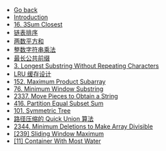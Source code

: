 - [Go back](../README.md)
- [Introduction](README.md)
- [16. 3Sum Closest](3sum-closest.md)
- [链表排序](%E9%93%BE%E8%A1%A8%E6%8E%92%E5%BA%8F.md)
- [两数平方和](%E4%B8%A4%E6%95%B0%E5%B9%B3%E6%96%B9%E5%92%8C.md)
- [整数字符串乘法](%E6%95%B4%E6%95%B0%E5%AD%97%E7%AC%A6%E4%B8%B2%E4%B9%98%E6%B3%95.md)
- [最长公共前缀](%E6%9C%80%E9%95%BF%E5%85%AC%E5%85%B1%E5%89%8D%E7%BC%80.md)
- [3. Longest Substring Without Repeating Characters](longest-substring-without-repeating-characters.md)
- [LRU 缓存设计](LRU-%E7%BC%93%E5%AD%98%E8%AE%BE%E8%AE%A1.md)
- [152. Maximum Product Subarray](maximum-product-subarray.md)
- [76. Minimum Window Substring](minimum-window-substring.md)
- [2337. Move Pieces to Obtain a String](move-pieces-to-obtain-a-string.md)
- [416. Partition Equal Subset Sum](partition-equal-subset-sum.md)
- [101. Symmetric Tree](symmetric-tree.md)
- [路径压缩的 Quick Union 算法](%E8%B7%AF%E5%BE%84%E5%8E%8B%E7%BC%A9%E7%9A%84-Quick-Union.md)
- [2344. Minimum Deletions to Make Array Divisible](minimum-deletions-to-make-array-divisible.md)
- [[239] Sliding Window Maximum](239.sliding-window-maximum.md)
- [[11] Container With Most Water](container-with-most-water.md)